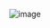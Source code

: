 ![image](https://github.com/ilrexho2011/Project-EULER-Possible-Solutions-Problems-201_to_300/assets/61479363/cf4423b2-bd1e-468d-aa0b-2dd631e5f0ad)

